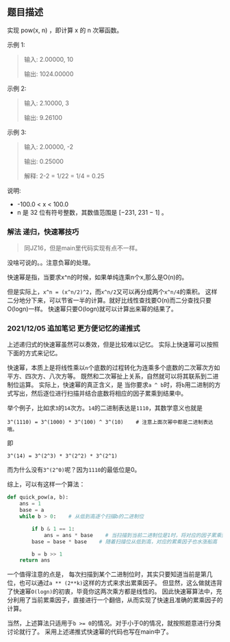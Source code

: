 ## 题目描述
实现 pow(x, n) ，即计算 x 的 n 次幂函数。

示例 1:
>输入: 2.00000, 10
>
>输出: 1024.00000

示例 2:
>输入: 2.10000, 3
>
>输出: 9.26100

示例 3:
>输入: 2.00000, -2
>
>输出: 0.25000
>
>解释: 2-2 = 1/22 = 1/4 = 0.25

说明:
- -100.0 < x < 100.0
- n 是 32 位有符号整数，其数值范围是 [−231, 231 − 1] 。

### 解法 递归，快速幂技巧
>同JZ16，但是main里代码实现有点不一样。

没啥可说的。。注意负幂的处理。

快速幂是指，当要求x^n的时候，如果单纯连乘n个x,那么是O(n)的。

但是实际上，`x^n = (x^n/2)^2`，而`x^n/2`又可以再分成两个`x^n/4`的乘积。
这样二分地分下来，可以节省一半的计算。就好比线性查找要O(n)而二分查找只要O(logn)一样。
快速幂只要O(logn)就可以计算出来幂的结果了。

### 2021/12/05 追加笔记 更方便记忆的递推式
上述递归式的快速幂虽然可以奏效，但是比较难以记忆。
实际上快速幂可以按照下面的方式来记忆。

快速幂，本质上是将线性乘以`n`个底数的过程转化为连乘多个底数的二次幂次方如平方、四次方、八次方等。
既然和二次幂扯上关系，自然就可以将其联系到二进制位运算。
实际上，快速幂的真正含义，是
当你要求`a ^ b`时，将`b`用二进制的方式写出，然后逐位进行扫描并结合底数将相应的因子累乘到结果中。

举个例子，比如求`3`的`14`次方。`14`的二进制表达是`1110`，其数学意义也就是
```text
3^(1110) = 3^(1000) * 3^(100) ^ 3^(10)    # 注意上面次幂中都是二进制表达哦。
```
即
```text
3^(14) = 3^(2^3) * 3^(2^2) * 3^(2^1)
```
而为什么没有`3^(2^0)`呢？因为`1110`的最低位是0。

综上，可以有这样一个算法：
```python
def quick_pow(a, b):
    ans = 1
    base = a
    while b > 0:    # 从低到高逐个扫描b的二进制位

        if b & 1 == 1:
            ans = ans * base    # 当扫描到当前二进制位是1时，将对应的因子累乘到结果中
        base = base * base    # 随着扫描位从低到高，对应的累乘因子也水涨船高

        b = b >> 1
    return ans
```
一个值得注意的点是，
每次扫描到某个二进制位时，其实只要知道当前是第几位，也可以通过`a ** (2**k)`这样的方式来求出累乘因子。
但显然，这么做就违背了快速幂`O(logn)`的初衷，毕竟你这两次乘方都是线性的。
因此快速幂算法中，充分利用了当前累乘因子，直接进行一个翻倍，从而实现了快速且准确的累乘因子的计算。

当然，上述算法只适用于`b >= 0`的情况。对于小于0的情况，就按照题意进行分类讨论就行了。
采用上述递推式快速幂的代码也写在main中了。